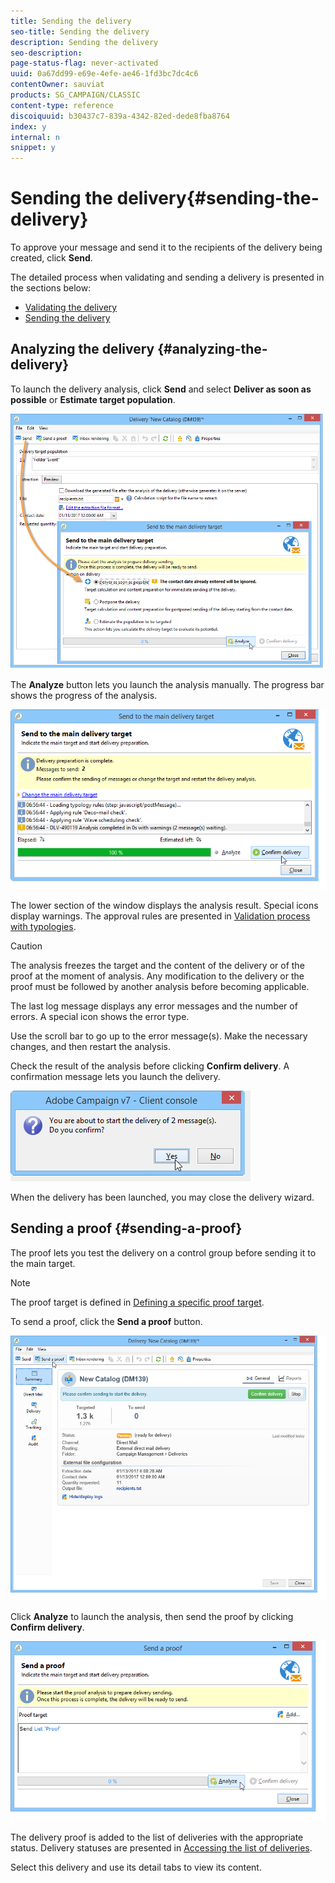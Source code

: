 ```yaml
---
title: Sending the delivery
seo-title: Sending the delivery
description: Sending the delivery
seo-description: 
page-status-flag: never-activated
uuid: 0a67dd99-e69e-4efe-ae46-1fd3bc7dc4c6
contentOwner: sauviat
products: SG_CAMPAIGN/CLASSIC
content-type: reference
discoiquuid: b30437c7-839a-4342-82ed-dede8fba8764
index: y
internal: n
snippet: y
---
```


# Sending the delivery{#sending-the-delivery}

To approve your message and send it to the recipients of the delivery being created, click **Send**.

The detailed process when validating and sending a delivery is presented in the sections below:

* [Validating the delivery](../../delivery/using/sending-the-delivery.md#validating-the-delivery)
* [Sending the delivery](../../delivery/using/sending-the-delivery.md#sending-the-delivery)

## Analyzing the delivery {#analyzing-the-delivery}

To launch the delivery analysis, click **Send** and select **Deliver as soon as possible** or **Estimate target population**.

![](assets/s_ncs_user_postal_del_send.png)

The **Analyze** button lets you launch the analysis manually. The progress bar shows the progress of the analysis.

![](assets/s_ncs_user_postal_del_analyze.png)

The lower section of the window displays the analysis result. Special icons display warnings. The approval rules are presented in [Validation process with typologies](../../delivery/using/sending-the-delivery.md#validation-process-with-typologies).

>[!CAUTION]
>
>The analysis freezes the target and the content of the delivery or of the proof at the moment of analysis. Any modification to the delivery or the proof must be followed by another analysis before becoming applicable.

The last log message displays any error messages and the number of errors. A special icon shows the error type.

Use the scroll bar to go up to the error message(s). Make the necessary changes, and then restart the analysis.

Check the result of the analysis before clicking **Confirm delivery**. A confirmation message lets you launch the delivery.

![](assets/s_ncs_user_postal_del_send_confirm.png)

When the delivery has been launched, you may close the delivery wizard.

## Sending a proof {#sending-a-proof}

The proof lets you test the delivery on a control group before sending it to the main target.

>[!NOTE]
>
>The proof target is defined in [Defining a specific proof target](../../delivery/using/sending-the-delivery.md#defining-a-specific-proof-target).

To send a proof, click the **Send a proof** button.

![](assets/s_ncs_user_postal_bat_send.png)

Click **Analyze** to launch the analysis, then send the proof by clicking **Confirm delivery**.

![](assets/s_ncs_user_postal_bat_analyze.png)

The delivery proof is added to the list of deliveries with the appropriate status. Delivery statuses are presented in [Accessing the list of deliveries](../../delivery/using/sending-the-delivery.md#accessing-the-list-of-deliveries).

Select this delivery and use its detail tabs to view its content.
